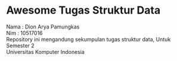 # Awesome Tugas Struktur Data
Nama : Dion Arya Pamungkas<br>
Nim : 10517016<br>
Repository ini mengandung sekumpulan tugas struktur data, Untuk Semester 2<br>
Universitas Komputer Indonesia